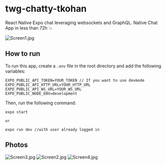 # twg-chatty-tkohan

React Native Expo chat leveraging websockets and GraphQL. Native Chat App in less than 72h 💥

![Screen1.jpg](images/Screen1.png)

## How to run

To run this app, create a `.env` file in the root directory and add the following variables:

```
EXPO_PUBLIC_API_TOKEN=YOUR_TOKEN // If you want to use devmode
EXPO_PUBLIC_API_HTTP_URL=YOUR_HTTP_URL
EXPO_PUBLIC_API_WS_URL=YOUR_WS_URL
EXPO_PUBLIC_NODE_ENV=development
```

Then, run the following command:

```terminal
expo start

or

expo run dev //with user already logged in
```

## Photos

![Screen3.jpg](images/Screen3.png)
![Screen2.jpg](images/Screen2.png)
![Screen4.jpg](images/Screen4.png)
